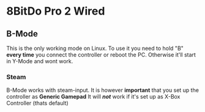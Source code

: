 # 8BitDo Pro 2 Wired
## B-Mode
This is the only working mode on Linux. To use it you need to hold "B" **every time** you connect the controller or reboot the PC. Otherwise it'll start in Y-Mode and wont work.

### Steam
B-Mode works with steam-input. It is however **important** that you set up the controller as **Generic Gamepad**
It will ***not*** work if it's set up as X-Box Controller (thats default)
